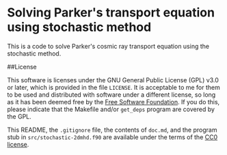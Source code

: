 Solving Parker's transport equation using stochastic method
================

This is a code to solve Parker's cosmic ray transport equation using the
stochastic method.


##License

This software is licenses under the GNU General Public License (GPL)
v3.0 or later, which is provided in the file `LICENSE`. It is
acceptable to me for them to be used and distributed with software
under a different license, so long as it has been deemed free by the
[Free Software Foundation](https://www.gnu.org/licenses/license-list.html).
If you do this, please indicate that the Makefile and/or `get_deps`
program are covered by the GPL.

This README, the `.gitignore` file, the contents of `doc.md`, and the
program stub in `src/stochastic-2dmhd.f90` are available under the terms of the
[CC0 license](https://creativecommons.org/choose/zero/).
